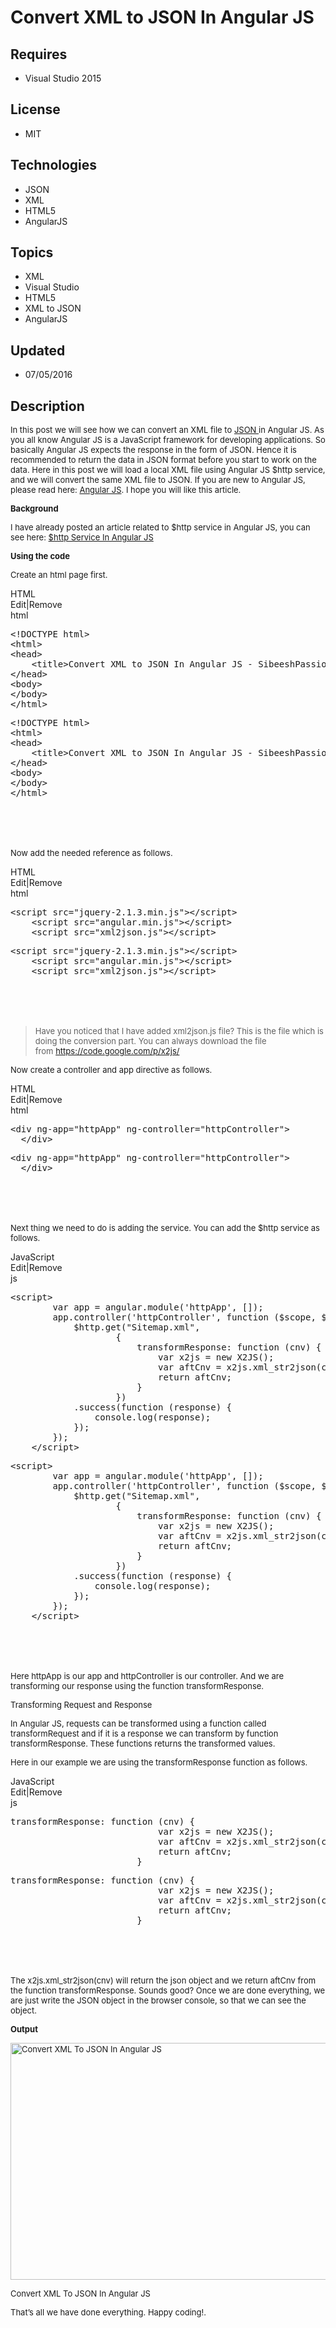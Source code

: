 # Convert XML to JSON In Angular JS
## Requires
- Visual Studio 2015
## License
- MIT
## Technologies
- JSON
- XML
- HTML5
- AngularJS
## Topics
- XML
- Visual Studio
- HTML5
- XML to JSON
- AngularJS
## Updated
- 07/05/2016
## Description

<p><span style="font-size:small">In this post we will see how we can convert an XML file to&nbsp;<a href="http://sibeeshpassion.com/category/json/" target="_blank">JSON&nbsp;</a>in Angular JS. As you all know Angular JS is a JavaScript framework for developing
 applications. So basically Angular JS expects the response in the form of JSON. Hence it is recommended to return the data in JSON format before you start to work on the data. Here in this post we will load a local XML file using Angular JS $http service,
 and we will convert the same XML file to JSON. If you are new to Angular JS, please read here:&nbsp;<a href="http://sibeeshpassion.com/category/angularjs/" target="_blank">Angular JS</a>. I hope you will like this article.</span></p>
<p><strong><span style="font-size:small">Background</span></strong></p>
<p><span style="font-size:small">I have already posted an article related to $http service in Angular JS, you can see here:&nbsp;<a href="http://sibeeshpassion.com/learning-angularjs-http/" target="_blank">$http Service In Angular JS<br>
</a></span></p>
<p><strong><span style="font-size:small">Using the code</span></strong></p>
<p><span style="font-size:small">Create an html page first.</span></p>
<div>
<div class="syntaxhighlighter xml" id="highlighter_323252">
<div class="scriptcode">
<div class="pluginEditHolder" pluginCommand="mceScriptCode">
<div class="title"><span>HTML</span></div>
<div class="pluginLinkHolder"><span class="pluginEditHolderLink">Edit</span>|<span class="pluginRemoveHolderLink">Remove</span></div>
<span class="hidden">html</span>
<pre class="hidden">&lt;!DOCTYPE html&gt;
&lt;html&gt;
&lt;head&gt;
    &lt;title&gt;Convert XML to JSON In Angular JS - SibeeshPassion &lt;/title&gt;
&lt;/head&gt;
&lt;body&gt;
&lt;/body&gt;
&lt;/html&gt;</pre>
<div class="preview">
<pre class="js">&lt;!DOCTYPE&nbsp;html&gt;&nbsp;
&lt;html&gt;&nbsp;
&lt;head&gt;&nbsp;
&nbsp;&nbsp;&nbsp;&nbsp;&lt;title&gt;Convert&nbsp;XML&nbsp;to&nbsp;JSON&nbsp;In&nbsp;Angular&nbsp;JS&nbsp;-&nbsp;SibeeshPassion&nbsp;&lt;/title&gt;&nbsp;
&lt;/head&gt;&nbsp;
&lt;body&gt;&nbsp;
&lt;/body&gt;&nbsp;
&lt;/html&gt;</pre>
</div>
</div>
</div>
<div class="endscriptcode">&nbsp;</div>
<br>
<table border="0" cellspacing="0" cellpadding="0">
<tbody>
</tbody>
</table>
</div>
</div>
<p><span style="font-size:small">Now add the needed reference as follows.</span></p>
<div>
<div class="syntaxhighlighter jscript" id="highlighter_576129">
<div class="scriptcode">
<div class="pluginEditHolder" pluginCommand="mceScriptCode">
<div class="title"><span>HTML</span></div>
<div class="pluginLinkHolder"><span class="pluginEditHolderLink">Edit</span>|<span class="pluginRemoveHolderLink">Remove</span></div>
<span class="hidden">html</span>
<pre class="hidden">&lt;script src=&quot;jquery-2.1.3.min.js&quot;&gt;&lt;/script&gt;
    &lt;script src=&quot;angular.min.js&quot;&gt;&lt;/script&gt;
    &lt;script src=&quot;xml2json.js&quot;&gt;&lt;/script&gt;</pre>
<div class="preview">
<pre class="js">&lt;script&nbsp;src=<span class="js__string">&quot;jquery-2.1.3.min.js&quot;</span>&gt;&lt;/script&gt;&nbsp;
&nbsp;&nbsp;&nbsp;&nbsp;&lt;script&nbsp;src=<span class="js__string">&quot;angular.min.js&quot;</span>&gt;&lt;/script&gt;&nbsp;
&nbsp;&nbsp;&nbsp;&nbsp;&lt;script&nbsp;src=<span class="js__string">&quot;xml2json.js&quot;</span>&gt;&lt;/script&gt;</pre>
</div>
</div>
</div>
<div class="endscriptcode">&nbsp;</div>
<br>
<table border="0" cellspacing="0" cellpadding="0">
<tbody>
</tbody>
</table>
</div>
</div>
<blockquote>
<p><span style="font-size:small">Have you noticed that I have added xml2json.js file? This is the file which is doing the conversion part. You can always download the file from&nbsp;<a href="https://code.google.com/p/x2js/" target="_blank">https://code.google.com/p/x2js/</a></span></p>
</blockquote>
<p><span style="font-size:small">Now create a controller and app directive as follows.</span></p>
<div>
<div class="syntaxhighlighter xml" id="highlighter_354779">
<div class="scriptcode">
<div class="pluginEditHolder" pluginCommand="mceScriptCode">
<div class="title"><span>HTML</span></div>
<div class="pluginLinkHolder"><span class="pluginEditHolderLink">Edit</span>|<span class="pluginRemoveHolderLink">Remove</span></div>
<span class="hidden">html</span>
<pre class="hidden">&lt;div ng-app=&quot;httpApp&quot; ng-controller=&quot;httpController&quot;&gt;
  &lt;/div&gt;</pre>
<div class="preview">
<pre class="js">&lt;div&nbsp;ng-app=<span class="js__string">&quot;httpApp&quot;</span>&nbsp;ng-controller=<span class="js__string">&quot;httpController&quot;</span>&gt;&nbsp;
&nbsp;&nbsp;&lt;/div&gt;</pre>
</div>
</div>
</div>
<div class="endscriptcode">&nbsp;</div>
<br>
<table border="0" cellspacing="0" cellpadding="0">
<tbody>
</tbody>
</table>
</div>
</div>
<p><span style="font-size:small">Next thing we need to do is adding the service. You can add the $http service as follows.</span></p>
<div>
<div class="syntaxhighlighter jscript" id="highlighter_281349">
<div class="scriptcode">
<div class="pluginEditHolder" pluginCommand="mceScriptCode">
<div class="title"><span>JavaScript</span></div>
<div class="pluginLinkHolder"><span class="pluginEditHolderLink">Edit</span>|<span class="pluginRemoveHolderLink">Remove</span></div>
<span class="hidden">js</span>
<pre class="hidden">&lt;script&gt;
        var app = angular.module('httpApp', []);
        app.controller('httpController', function ($scope, $http) {
            $http.get(&quot;Sitemap.xml&quot;,
                    {
                        transformResponse: function (cnv) {
                            var x2js = new X2JS();
                            var aftCnv = x2js.xml_str2json(cnv);
                            return aftCnv;
                        }
                    })
            .success(function (response) {
                console.log(response);
            });
        });
    &lt;/script&gt;</pre>
<div class="preview">
<pre class="js">&lt;script&gt;&nbsp;
&nbsp;&nbsp;&nbsp;&nbsp;&nbsp;&nbsp;&nbsp;&nbsp;<span class="js__statement">var</span>&nbsp;app&nbsp;=&nbsp;angular.module(<span class="js__string">'httpApp'</span>,&nbsp;[]);&nbsp;
&nbsp;&nbsp;&nbsp;&nbsp;&nbsp;&nbsp;&nbsp;&nbsp;app.controller(<span class="js__string">'httpController'</span>,&nbsp;<span class="js__operator">function</span>&nbsp;($scope,&nbsp;$http)&nbsp;<span class="js__brace">{</span>&nbsp;
&nbsp;&nbsp;&nbsp;&nbsp;&nbsp;&nbsp;&nbsp;&nbsp;&nbsp;&nbsp;&nbsp;&nbsp;$http.get(<span class="js__string">&quot;Sitemap.xml&quot;</span>,&nbsp;
&nbsp;&nbsp;&nbsp;&nbsp;&nbsp;&nbsp;&nbsp;&nbsp;&nbsp;&nbsp;&nbsp;&nbsp;&nbsp;&nbsp;&nbsp;&nbsp;&nbsp;&nbsp;&nbsp;&nbsp;<span class="js__brace">{</span>&nbsp;
&nbsp;&nbsp;&nbsp;&nbsp;&nbsp;&nbsp;&nbsp;&nbsp;&nbsp;&nbsp;&nbsp;&nbsp;&nbsp;&nbsp;&nbsp;&nbsp;&nbsp;&nbsp;&nbsp;&nbsp;&nbsp;&nbsp;&nbsp;&nbsp;transformResponse:&nbsp;<span class="js__operator">function</span>&nbsp;(cnv)&nbsp;<span class="js__brace">{</span>&nbsp;
&nbsp;&nbsp;&nbsp;&nbsp;&nbsp;&nbsp;&nbsp;&nbsp;&nbsp;&nbsp;&nbsp;&nbsp;&nbsp;&nbsp;&nbsp;&nbsp;&nbsp;&nbsp;&nbsp;&nbsp;&nbsp;&nbsp;&nbsp;&nbsp;&nbsp;&nbsp;&nbsp;&nbsp;<span class="js__statement">var</span>&nbsp;x2js&nbsp;=&nbsp;<span class="js__operator">new</span>&nbsp;X2JS();&nbsp;
&nbsp;&nbsp;&nbsp;&nbsp;&nbsp;&nbsp;&nbsp;&nbsp;&nbsp;&nbsp;&nbsp;&nbsp;&nbsp;&nbsp;&nbsp;&nbsp;&nbsp;&nbsp;&nbsp;&nbsp;&nbsp;&nbsp;&nbsp;&nbsp;&nbsp;&nbsp;&nbsp;&nbsp;<span class="js__statement">var</span>&nbsp;aftCnv&nbsp;=&nbsp;x2js.xml_str2json(cnv);&nbsp;
&nbsp;&nbsp;&nbsp;&nbsp;&nbsp;&nbsp;&nbsp;&nbsp;&nbsp;&nbsp;&nbsp;&nbsp;&nbsp;&nbsp;&nbsp;&nbsp;&nbsp;&nbsp;&nbsp;&nbsp;&nbsp;&nbsp;&nbsp;&nbsp;&nbsp;&nbsp;&nbsp;&nbsp;<span class="js__statement">return</span>&nbsp;aftCnv;&nbsp;
&nbsp;&nbsp;&nbsp;&nbsp;&nbsp;&nbsp;&nbsp;&nbsp;&nbsp;&nbsp;&nbsp;&nbsp;&nbsp;&nbsp;&nbsp;&nbsp;&nbsp;&nbsp;&nbsp;&nbsp;&nbsp;&nbsp;&nbsp;&nbsp;<span class="js__brace">}</span>&nbsp;
&nbsp;&nbsp;&nbsp;&nbsp;&nbsp;&nbsp;&nbsp;&nbsp;&nbsp;&nbsp;&nbsp;&nbsp;&nbsp;&nbsp;&nbsp;&nbsp;&nbsp;&nbsp;&nbsp;&nbsp;<span class="js__brace">}</span>)&nbsp;
&nbsp;&nbsp;&nbsp;&nbsp;&nbsp;&nbsp;&nbsp;&nbsp;&nbsp;&nbsp;&nbsp;&nbsp;.success(<span class="js__operator">function</span>&nbsp;(response)&nbsp;<span class="js__brace">{</span>&nbsp;
&nbsp;&nbsp;&nbsp;&nbsp;&nbsp;&nbsp;&nbsp;&nbsp;&nbsp;&nbsp;&nbsp;&nbsp;&nbsp;&nbsp;&nbsp;&nbsp;console.log(response);&nbsp;
&nbsp;&nbsp;&nbsp;&nbsp;&nbsp;&nbsp;&nbsp;&nbsp;&nbsp;&nbsp;&nbsp;&nbsp;<span class="js__brace">}</span>);&nbsp;
&nbsp;&nbsp;&nbsp;&nbsp;&nbsp;&nbsp;&nbsp;&nbsp;<span class="js__brace">}</span>);&nbsp;
&nbsp;&nbsp;&nbsp;&nbsp;&lt;/script&gt;</pre>
</div>
</div>
</div>
<div class="endscriptcode">&nbsp;</div>
<br>
<table border="0" cellspacing="0" cellpadding="0">
<tbody>
</tbody>
</table>
</div>
</div>
<p><span style="font-size:small">Here httpApp is our app and httpController is our controller. And we are transforming our response using the function transformResponse.</span></p>
<p><span style="font-size:small">Transforming Request and Response</span></p>
<p><span style="font-size:small">In Angular JS, requests can be transformed using a function called transformRequest and if it is a response we can transform by function transformResponse. These functions returns the transformed values.</span></p>
<p><span style="font-size:small">Here in our example we are using the transformResponse function as follows.</span></p>
<div>
<div class="syntaxhighlighter jscript" id="highlighter_128603">
<div class="scriptcode">
<div class="pluginEditHolder" pluginCommand="mceScriptCode">
<div class="title"><span>JavaScript</span></div>
<div class="pluginLinkHolder"><span class="pluginEditHolderLink">Edit</span>|<span class="pluginRemoveHolderLink">Remove</span></div>
<span class="hidden">js</span>
<pre class="hidden">transformResponse: function (cnv) {
                            var x2js = new X2JS();
                            var aftCnv = x2js.xml_str2json(cnv);
                            return aftCnv;
                        }</pre>
<div class="preview">
<pre class="js">transformResponse:&nbsp;<span class="js__operator">function</span>&nbsp;(cnv)&nbsp;<span class="js__brace">{</span>&nbsp;
&nbsp;&nbsp;&nbsp;&nbsp;&nbsp;&nbsp;&nbsp;&nbsp;&nbsp;&nbsp;&nbsp;&nbsp;&nbsp;&nbsp;&nbsp;&nbsp;&nbsp;&nbsp;&nbsp;&nbsp;&nbsp;&nbsp;&nbsp;&nbsp;&nbsp;&nbsp;&nbsp;&nbsp;<span class="js__statement">var</span>&nbsp;x2js&nbsp;=&nbsp;<span class="js__operator">new</span>&nbsp;X2JS();&nbsp;
&nbsp;&nbsp;&nbsp;&nbsp;&nbsp;&nbsp;&nbsp;&nbsp;&nbsp;&nbsp;&nbsp;&nbsp;&nbsp;&nbsp;&nbsp;&nbsp;&nbsp;&nbsp;&nbsp;&nbsp;&nbsp;&nbsp;&nbsp;&nbsp;&nbsp;&nbsp;&nbsp;&nbsp;<span class="js__statement">var</span>&nbsp;aftCnv&nbsp;=&nbsp;x2js.xml_str2json(cnv);&nbsp;
&nbsp;&nbsp;&nbsp;&nbsp;&nbsp;&nbsp;&nbsp;&nbsp;&nbsp;&nbsp;&nbsp;&nbsp;&nbsp;&nbsp;&nbsp;&nbsp;&nbsp;&nbsp;&nbsp;&nbsp;&nbsp;&nbsp;&nbsp;&nbsp;&nbsp;&nbsp;&nbsp;&nbsp;<span class="js__statement">return</span>&nbsp;aftCnv;&nbsp;
&nbsp;&nbsp;&nbsp;&nbsp;&nbsp;&nbsp;&nbsp;&nbsp;&nbsp;&nbsp;&nbsp;&nbsp;&nbsp;&nbsp;&nbsp;&nbsp;&nbsp;&nbsp;&nbsp;&nbsp;&nbsp;&nbsp;&nbsp;&nbsp;<span class="js__brace">}</span></pre>
</div>
</div>
</div>
<div class="endscriptcode">&nbsp;</div>
<br>
<table border="0" cellspacing="0" cellpadding="0">
<tbody>
</tbody>
</table>
</div>
</div>
<p><span style="font-size:small">The x2js.xml_str2json(cnv) will return the json object and we return aftCnv from the function transformResponse. Sounds good? Once we are done everything, we are just write the JSON object in the browser console, so that we
 can see the object.</span></p>
<p><strong><span style="font-size:small">Output</span></strong></p>
<div class="wp-caption x_alignnone" id="attachment_10904"><span style="font-size:small"><a href="http://sibeeshpassion.com/wp-content/uploads/2015/11/Convert_XML_to_JSON_In_Angular_JS-e1446550586662.png"><img class="size-full x_wp-image-10904" src="-convert_xml_to_json_in_angular_js-e1446550586662.png" alt="Convert XML To JSON In Angular JS" width="650" height="379"></a>
</span>
<p class="wp-caption-text"><span style="font-size:small">Convert XML To JSON In Angular JS</span></p>
</div>
<p><span style="font-size:small">That&rsquo;s all we have done everything. Happy coding!.</span></p>
<h1></h1>
